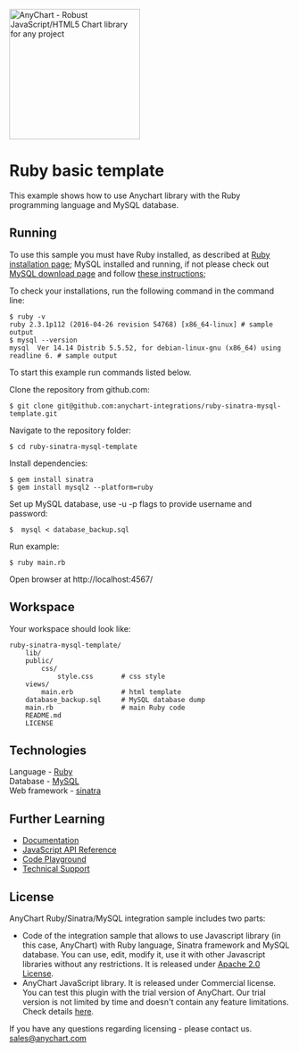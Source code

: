 [<img src="https://cdn.anychart.com/images/logo-transparent-segoe.png?2" width="234px" alt="AnyChart - Robust JavaScript/HTML5 Chart library for any project">](https://www.anychart.com)
# Ruby basic template

This example shows how to use Anychart library with the Ruby programming language and MySQL database.

## Running

To use this sample you must have Ruby installed, as described at [Ruby installation page](https://www.ruby-lang.org/en/documentation/installation/); MySQL installed and running, if not please check out [MySQL download page](https://dev.mysql.com/downloads/installer/) and follow [these instructions](http://dev.mysql.com/doc/refman/5.7/en/installing.html);


To check your installations, run the following command in the command line:
```
$ ruby -v
ruby 2.3.1p112 (2016-04-26 revision 54768) [x86_64-linux] # sample output
$ mysql --version
mysql  Ver 14.14 Distrib 5.5.52, for debian-linux-gnu (x86_64) using readline 6. # sample output
```

To start this example run commands listed below.

Clone the repository from github.com:
```
$ git clone git@github.com:anychart-integrations/ruby-sinatra-mysql-template.git
```

Navigate to the repository folder:
```
$ cd ruby-sinatra-mysql-template
```

Install dependencies:
```
$ gem install sinatra
$ gem install mysql2 --platform=ruby
```

Set up MySQL database, use -u -p flags to provide username and password:
```
$  mysql < database_backup.sql
```

Run example:
```
$ ruby main.rb
```

Open browser at http://localhost:4567/

## Workspace
Your workspace should look like:
```
ruby-sinatra-mysql-template/
    lib/
    public/
        css/
            style.css       # css style
    views/
        main.erb            # html template
    database_backup.sql     # MySQL database dump
    main.rb                 # main Ruby code
    README.md
    LICENSE

```

## Technologies
Language - [Ruby](https://www.ruby-lang.org)<br />
Database - [MySQL](https://www.mysql.com/)<br />
Web framework - [sinatra](http://www.sinatrarb.com/)<br />

## Further Learning
* [Documentation](https://docs.anychart.com)
* [JavaScript API Reference](https://api.anychart.com)
* [Code Playground](https://playground.anychart.com)
* [Technical Support](https://www.anychart.com/support)

## License
AnyChart Ruby/Sinatra/MySQL integration sample includes two parts:
- Code of the integration sample that allows to use Javascript library (in this case, AnyChart) with Ruby language, Sinatra framework and MySQL database. You can use, edit, modify it, use it with other Javascript libraries without any restrictions. It is released under [Apache 2.0 License](https://github.com/anychart-integrations/ruby-sinatra-mysql-template/blob/master/LICENSE).
- AnyChart JavaScript library. It is released under Commercial license. You can test this plugin with the trial version of AnyChart. Our trial version is not limited by time and doesn't contain any feature limitations. Check details [here](https://www.anychart.com/buy/).

If you have any questions regarding licensing - please contact us. <sales@anychart.com>
